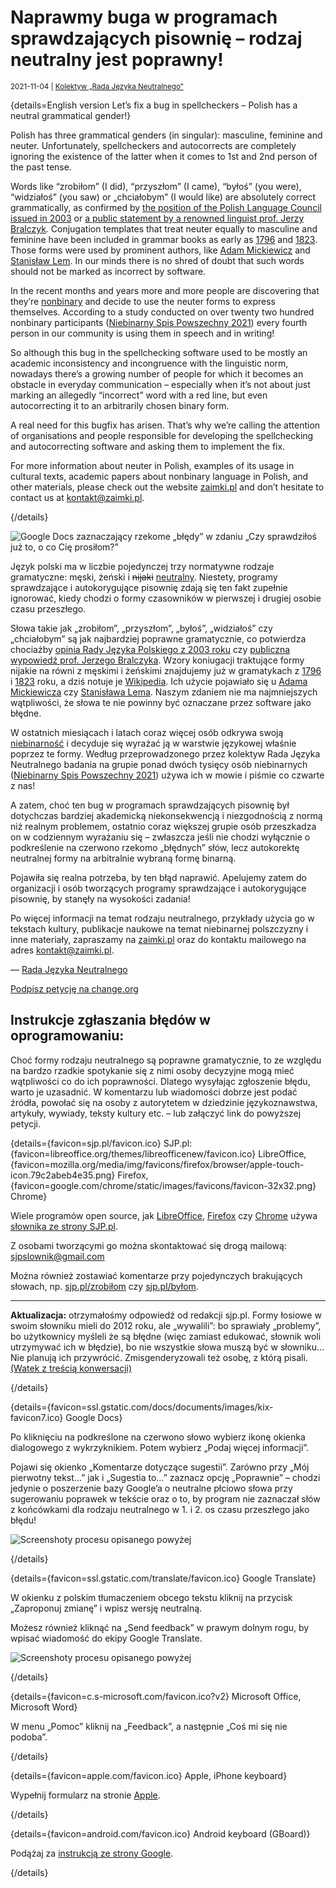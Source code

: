 # Naprawmy buga w programach sprawdzających pisownię – rodzaj neutralny jest poprawny!

<small>2021-11-04 | [Kolektyw „Rada Języka Neutralnego”](/kolektyw-rjn)</small>

{details=<span class="badge bg-dark">English version</span> Let’s fix a bug in spellcheckers – Polish has a neutral grammatical gender!}

Polish has three grammatical genders (in singular): masculine, feminine and neuter.
Unfortunately, spellcheckers and autocorrects are completely ignoring the existence of the latter
when it comes to 1st and 2nd person of the past tense.

Words like “zrobiłom” (I did), “przyszłom” (I came), “byłoś” (you were), “widziałoś” (you saw) or „chciałobym” (I would like)
are absolutely correct grammatically, as confirmed by
[the position of the Polish Language Council issued in 2003](https://rjp.pan.pl/index.php?option=com_content&view=article&id=317:byom-byo&catid=44&Itemid=208)
or [a public statement by a renowned linguist prof. Jerzy Bralczyk](https://ksiazki.wp.pl/w-tvp-wysmiewali-osoby-niebinarne-profesor-bralczyk-rozumie-dlaczego-6616979703601760a).
Conjugation templates that treat neuter equally to masculine and feminine have been included in grammar books as early as
[1796](/korpus#Alexander%20Adamowicz) and [1823](/korpus#Maksymilian%20Jakubowicz).
Those forms were used by prominent authors, like
[Adam Mickiewicz](https://zaimki.pl/korpus#Liryki%20loza%C5%84skie) and [Stanisław Lem](/korpus#Lem%20Maska).
In our minds there is no shred of doubt that such words should not be marked as incorrect by software.

In the recent months and years more and more people are discovering that they’re [nonbinary](https://en.pronouns.page/terminology#nonbinary)
and decide to use the neuter forms to express themselves.
According to a study conducted on over twenty two hundred nonbinary participants
([Niebinarny Spis Powszechny 2021](https://zaimki.pl/blog/spis-2021))
every fourth person in our community is using them in speech and in writing!

So although this bug in the spellchecking software used to be mostly an academic inconsistency
and incongruence with the linguistic norm, nowadays there’s a growing number of people
for which it becomes an obstacle in everyday communication –
especially when it’s not about just marking an allegedly “incorrect” word with a red line,
but even autocorrecting it to an arbitrarily chosen binary form.

A real need for this bugfix has arisen. That’s why we’re calling the attention
of organisations and people responsible for developing the spellchecking and autocorrecting software
and asking them to implement the fix.

For more information about neuter in Polish, examples of its usage in cultural texts,
academic papers about nonbinary language in Polish, and other materials,
please check out the website [zaimki.pl](https://zaimki.pl) and don’t hesitate to contact us at [kontakt@zaimki.pl](mailto:kontakt@zaimki.pl).

{/details}

<p class="text-center"><img src="/img-local/blog/autokorekta.png" class="hero border" alt="Google Docs zaznaczający rzekome „błędy” w zdaniu „Czy sprawdziłoś już to, o co Cię prosiłom?”"/></p>

Język polski ma w liczbie pojedynczej trzy normatywne rodzaje gramatyczne: męski, żeński i ~~nijaki~~ [neutralny](/pytania#nijaki).
Niestety, programy sprawdzające i autokorygujące pisownię zdają się ten fakt zupełnie ignorować,
kiedy chodzi o formy czasowników w pierwszej i drugiej osobie czasu przeszłego.

Słowa takie jak „zrobiłom”, „przyszłom”, „byłoś”, „widziałoś” czy „chciałobym” są jak najbardziej poprawne gramatycznie,
co potwierdza chociażby [opinia Rady Języka Polskiego z 2003 roku](https://rjp.pan.pl/index.php?option=com_content&view=article&id=317:byom-byo&catid=44&Itemid=208)
czy [publiczna wypowiedź prof. Jerzego Bralczyka](https://ksiazki.wp.pl/w-tvp-wysmiewali-osoby-niebinarne-profesor-bralczyk-rozumie-dlaczego-6616979703601760a).
Wzory koniugacji traktujące formy nijakie na równi z męskimi i żeńskimi znajdujemy już w gramatykach
z [1796](/korpus#Alexander%20Adamowicz) i [1823](/korpus#Maksymilian%20Jakubowicz) roku,
a dziś notuje je [Wikipedia](https://pl.wikipedia.org/wiki/Czas_przesz%C5%82y).
Ich użycie pojawiało się u [Adama Mickiewicza](https://zaimki.pl/korpus#Liryki%20loza%C5%84skie)
czy [Stanisława Lema](/korpus#Lem%20Maska).
Naszym zdaniem nie ma najmniejszych wątpliwości, że słowa te nie powinny być oznaczane przez software jako błędne.

W ostatnich miesiącach i latach coraz więcej osób odkrywa swoją [niebinarność](/terminologia#niebinarno%C5%9B%C4%87)
i decyduje się wyrażać ją  w warstwie językowej właśnie poprzez te formy.
Według przeprowadzonego przez kolektyw Rada Języka Neutralnego badania na grupie ponad dwóch tysięcy osób niebinarnych
([Niebinarny Spis Powszechny 2021](https://zaimki.pl/blog/spis-2021)) używa ich w mowie i piśmie co czwarte z nas!

A zatem, choć ten bug w programach sprawdzających pisownię był dotychczas
bardziej akademicką niekonsekwencją i niezgodnością z normą niż realnym problemem,
ostatnio coraz większej grupie osób przeszkadza on w codziennym wyrażaniu się – 
zwłaszcza jeśli nie chodzi wyłącznie o podkreślenie na czerwono rzekomo „błędnych” słów,
lecz autokorektę neutralnej formy na arbitralnie wybraną formę binarną.

Pojawiła się realna potrzeba, by ten błąd naprawić.
Apelujemy zatem do organizacji i osób tworzących programy sprawdzające i autokorygujące pisownię,
by stanęły na wysokości zadania!

Po więcej informacji na temat rodzaju neutralnego, przykłady użycia go w tekstach kultury,
publikacje naukowe na temat niebinarnej polszczyzny i inne materiały,
zapraszamy na [zaimki.pl](https://zaimki.pl) oraz do kontaktu mailowego na adres [kontakt@zaimki.pl](mailto:kontakt@zaimki.pl).

— [Rada Języka Neutralnego](/kolektyw-rjn)

<section>
    <a href="https://chng.it/gFxppJDc" target="_blank" class="btn btn-primary btn-lg d-block">
        <span class="fal fa-signature"></span>
        Podpisz petycję na change.org
    </a>
</section>

## Instrukcje zgłaszania błędów w oprogramowaniu:

Choć formy rodzaju neutralnego są poprawne gramatycznie,
to ze względu na bardzo rzadkie spotykanie się z nimi
osoby decyzyjne mogą mieć wątpliwości co do ich poprawności.
Dlatego wysyłając zgłoszenie błędu, warto je uzasadnić.
W komentarzu lub wiadomości dobrze jest podać źródła,
powołać się na osoby z autorytetem w dziedzinie językoznawstwa,
artykuły, wywiady, teksty kultury etc. – lub załączyć link do powyższej petycji.

{details={favicon=sjp.pl/favicon.ico} SJP.pl: {favicon=libreoffice.org/themes/libreofficenew/favicon.ico} LibreOffice, {favicon=mozilla.org/media/img/favicons/firefox/browser/apple-touch-icon.79c2abeb4e35.png} Firefox, {favicon=google.com/chrome/static/images/favicons/favicon-32x32.png} Chrome}

Wiele programów open source, jak
[LibreOffice](https://github.com/LibreOffice/dictionaries/blob/master/pl_PL/README_pl.txt),
[Firefox](https://addons.mozilla.org/en-US/firefox/addon/polish-spellchecker-dictionary/)
czy [Chrome](https://src.chromium.org/viewvc/chrome/trunk/deps/third_party/hunspell_dictionaries/README_pl_PL.txt)
używa [słownika ze strony SJP.pl](https://sjp.pl/slownik/ort/).

Z osobami tworzącymi go można skontaktować się drogą mailową:
[sjpslownik@gmail.com](mailto:sjpslownik@gmail.com)

Można również zostawiać komentarze przy pojedynczych brakujących słowach, np. [sjp.pl/zrobiłom](https://sjp.pl/zrobi%C5%82om) czy [sjp.pl/byłom](https://sjp.pl/by%C5%82om).

---

**Aktualizacja:** otrzymałośmy odpowiedź od redakcji sjp.pl.
Formy łosiowe w swoim słowniku mieli do 2012 roku, ale „wywalili”: bo sprawiały „problemy”,
bo użytkownicy myśleli że są błędne (więc zamiast edukować, słownik woli utrzymywać ich w błędzie),
bo nie wszystkie słowa muszą być w słowniku…
Nie planują ich przywrócić. Zmisgenderyzowali też osobę, z którą pisali.
[(Watek z treścią konwersacji)](https://twitter.com/neutratywy/status/1458110112292298759)

{/details}

{details={favicon=ssl.gstatic.com/docs/documents/images/kix-favicon7.ico} Google Docs}

Po kliknięciu na podkreślone na czerwono słowo wybierz ikonę okienka dialogowego z wykrzyknikiem. Potem wybierz „Podaj więcej informacji”.

Pojawi się okienko „Komentarze dotyczące sugestii”. Zarówno przy „Mój pierwotny tekst…” jak i „Sugestia to…” zaznacz opcję „Poprawnie” –
chodzi jedynie o poszerzenie bazy Google’a o neutralne płciowo słowa przy sugerowaniu poprawek w tekście oraz o to,
by program nie zaznaczał słów z końcówkami dla rodzaju neutralnego w 1. i 2. os czasu przeszłego jako błędu!

![Screenshoty procesu opisanego powyżej](/img-local/blog/spellcheck-google-docs.png)

{/details}

{details={favicon=ssl.gstatic.com/translate/favicon.ico} Google Translate}

W okienku z polskim tłumaczeniem obcego tekstu kliknij na przycisk „Zaproponuj zmianę” i wpisz wersję neutralną.

Możesz również kliknąć na „Send feedback” w prawym dolnym rogu, by wpisać wiadomość do ekipy Google Translate.

![Screenshoty procesu opisanego powyżej](/img-local/blog/spellcheck-google-translate.png)

{/details}

{details={favicon=c.s-microsoft.com/favicon.ico?v2} Microsoft Office, Microsoft Word}

W menu „Pomoc” kliknij na „Feedback”, a następnie „Coś mi się nie podoba”.

{/details}

{details={favicon=apple.com/favicon.ico} Apple, iPhone keyboard}

Wypełnij formularz na stronie [Apple](https://www.apple.com/feedback/iphone/).

{/details}

{details={favicon=android.com/favicon.ico} Android keyboard (GBoard)}

Podążaj za [instrukcją ze strony Google](https://support.google.com/gboard/answer/9430776?hl=en&ref_topic=9023899).

{/details}
